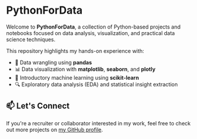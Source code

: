 # PythonForData


Welcome to **PythonForData**, a collection of Python-based projects and notebooks focused on data analysis, visualization, and practical data science techniques.

This repository highlights my hands-on experience with:
- 🧮 Data wrangling using **pandas**
- 📊 Data visualization with **matplotlib**, **seaborn**, and **plotly**
- 🤖 Introductory machine learning using **scikit-learn**
- 🔍 Exploratory data analysis (EDA) and statistical insight extraction





## 📫 Let's Connect

If you're a recruiter or collaborator interested in my work, feel free to check out more projects on [my GitHub profile](https://github.com/AnupaNinan).
